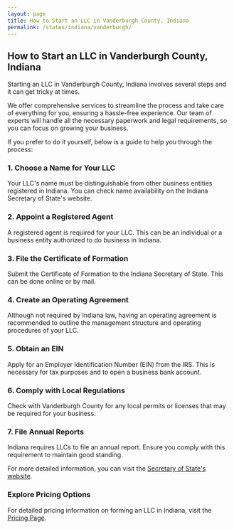 ```yaml
---
layout: page
title: How to Start an LLC in Vanderburgh County, Indiana
permalink: /states/indiana/vanderburgh/
---
```


<h2>How to Start an LLC in Vanderburgh County, Indiana</h2>

<p>Starting an LLC in Vanderburgh County, Indiana involves several steps and it can get tricky at times.</p>

<p>We offer comprehensive services to streamline the process and take care of everything for you, ensuring a hassle-free experience. Our team of experts will handle all the necessary paperwork and legal requirements, so you can focus on growing your business.</p>

<p>If you prefer to do it yourself, below is a guide to help you through the process:</p>

<h3>1. Choose a Name for Your LLC</h3>
<p>Your LLC's name must be distinguishable from other business entities registered in Indiana. You can check name availability on the Indiana Secretary of State's website.</p>

<h3>2. Appoint a Registered Agent</h3>
<p>A registered agent is required for your LLC. This can be an individual or a business entity authorized to do business in Indiana.</p>

<h3>3. File the Certificate of Formation</h3>
<p>Submit the Certificate of Formation to the Indiana Secretary of State. This can be done online or by mail.</p>

<h3>4. Create an Operating Agreement</h3>
<p>Although not required by Indiana law, having an operating agreement is recommended to outline the management structure and operating procedures of your LLC.</p>

<h3>5. Obtain an EIN</h3>
<p>Apply for an Employer Identification Number (EIN) from the IRS. This is necessary for tax purposes and to open a business bank account.</p>

<h3>6. Comply with Local Regulations</h3>
<p>Check with Vanderburgh County for any local permits or licenses that may be required for your business.</p>

<h3>7. File Annual Reports</h3>
<p>Indiana requires LLCs to file an annual report. Ensure you comply with this requirement to maintain good standing.</p>

<p>For more detailed information, you can visit the <a href="https://www.sos.indiana.gov/">Secretary of State's website</a>.</p>

<h3>Explore Pricing Options</h3>
<p>For detailed pricing information on forming an LLC in Indiana, visit the <a href="{ '/new-pricing/' | relative_url }">Pricing Page</a>.</p>
